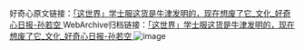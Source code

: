 好奇心原文链接：[「这世界」学士服这货是牛津发明的，现在想废了它_文化_好奇心日报-孙若空 ](https://www.qdaily.com/articles/9692.html)
WebArchive归档链接：[「这世界」学士服这货是牛津发明的，现在想废了它_文化_好奇心日报-孙若空 ](http://web.archive.org/web/20190623154804/https://www.qdaily.com/articles/9692.html)
![image](http://ww3.sinaimg.cn/large/007d5XDply1g3vg9twnbgj30u03vc7wh)